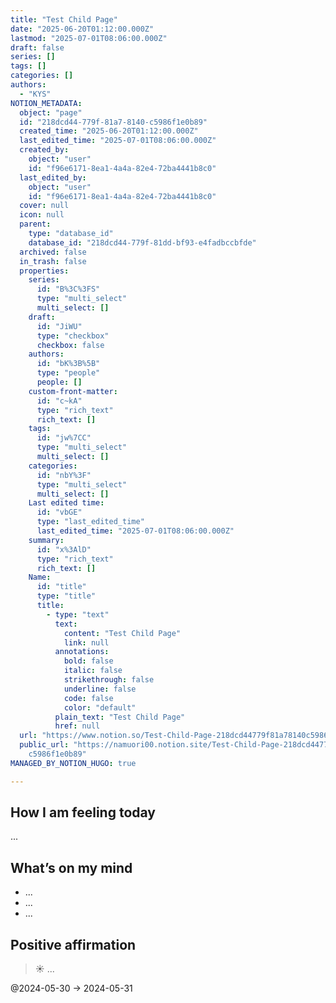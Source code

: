 ```yaml
---
title: "Test Child Page"
date: "2025-06-20T01:12:00.000Z"
lastmod: "2025-07-01T08:06:00.000Z"
draft: false
series: []
tags: []
categories: []
authors:
  - "KYS"
NOTION_METADATA:
  object: "page"
  id: "218dcd44-779f-81a7-8140-c5986f1e0b89"
  created_time: "2025-06-20T01:12:00.000Z"
  last_edited_time: "2025-07-01T08:06:00.000Z"
  created_by:
    object: "user"
    id: "f96e6171-8ea1-4a4a-82e4-72ba4441b8c0"
  last_edited_by:
    object: "user"
    id: "f96e6171-8ea1-4a4a-82e4-72ba4441b8c0"
  cover: null
  icon: null
  parent:
    type: "database_id"
    database_id: "218dcd44-779f-81dd-bf93-e4fadbccbfde"
  archived: false
  in_trash: false
  properties:
    series:
      id: "B%3C%3FS"
      type: "multi_select"
      multi_select: []
    draft:
      id: "JiWU"
      type: "checkbox"
      checkbox: false
    authors:
      id: "bK%3B%5B"
      type: "people"
      people: []
    custom-front-matter:
      id: "c~kA"
      type: "rich_text"
      rich_text: []
    tags:
      id: "jw%7CC"
      type: "multi_select"
      multi_select: []
    categories:
      id: "nbY%3F"
      type: "multi_select"
      multi_select: []
    Last edited time:
      id: "vbGE"
      type: "last_edited_time"
      last_edited_time: "2025-07-01T08:06:00.000Z"
    summary:
      id: "x%3AlD"
      type: "rich_text"
      rich_text: []
    Name:
      id: "title"
      type: "title"
      title:
        - type: "text"
          text:
            content: "Test Child Page"
            link: null
          annotations:
            bold: false
            italic: false
            strikethrough: false
            underline: false
            code: false
            color: "default"
          plain_text: "Test Child Page"
          href: null
  url: "https://www.notion.so/Test-Child-Page-218dcd44779f81a78140c5986f1e0b89"
  public_url: "https://namuori00.notion.site/Test-Child-Page-218dcd44779f81a78140\
    c5986f1e0b89"
MANAGED_BY_NOTION_HUGO: true

---
```



## How I am feeling today


...


## What’s on my mind

- ...
- ...
- ...

## Positive affirmation


> ☀️ ...


@2024-05-30 -> 2024-05-31 

